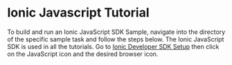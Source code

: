 # Ionic Javascript Tutorial

To build and run an Ionic JavaScript SDK Sample, navigate into the directory of the specific
sample task and follow the steps below.  The Ionic JavaScript SDK is used in all the tutorials.
Go to [Ionic Developer SDK Setup](https://dev.ionic.com/tutorials/getting-started/sdk-setup) 
then click on the JavaScript icon and the desired browser icon.
